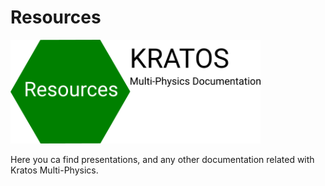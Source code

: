 # Resources

<img src="./resources_logo.png" width="400"> 

Here you ca find presentations, and any other documentation related with Kratos Multi-Physics.

